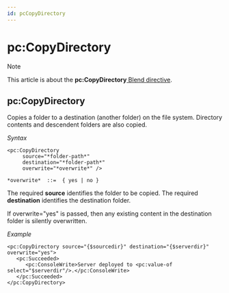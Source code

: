 ```yaml
---
id: pcCopyDirectory
---
```


# pc:CopyDirectory



> [!NOTE]
> This article is about the **pc:CopyDirectory**[ Blend directive](/docs/Repositories/Blend_directives).

## **pc:CopyDirectory**

Copies a folder to a destination (another folder) on the file system. Directory contents and descendent folders are also copied.

*Syntax*
 

```
<pc:CopyDirectory
     source="*folder-path*"
     destination="*folder-path*"
     overwrite="*overwrite*" />

*overwrite*  ::=  { yes | no }
```

The required **source** identifies the folder to be copied. The required **destination** identifies the destination folder.

If overwrite="yes" is passed, then any existing content in the destination folder is silently overwritten.

*Example*

```language-xml
<pc:CopyDirectory source="{$sourcedir}" destination="{$serverdir}" overwrite="yes">
   <pc:Succeeded>
      <pc:ConsoleWrite>Server deployed to <pc:value-of select="$serverdir"/>.</pc:ConsoleWrite>   
   </pc:Succeeded>   
</pc:CopyDirectory>  
```

 